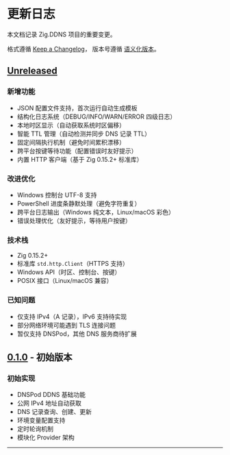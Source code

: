 # 更新日志

本文档记录 Zig.DDNS 项目的重要变更。

格式遵循 [Keep a Changelog](https://keepachangelog.com/zh-CN/1.0.0/)，
版本号遵循 [语义化版本](https://semver.org/lang/zh-CN/)。

## [Unreleased]

### 新增功能

- JSON 配置文件支持，首次运行自动生成模板
- 结构化日志系统（DEBUG/INFO/WARN/ERROR 四级日志）
- 本地时区显示（自动获取系统时区偏移）
- 智能 TTL 管理（自动检测并同步 DNS 记录 TTL）
- 固定间隔执行机制（避免时间累积漂移）
- 跨平台按键等待功能（配置错误时友好提示）
- 内置 HTTP 客户端（基于 Zig 0.15.2+ 标准库）

### 改进优化

- Windows 控制台 UTF-8 支持
- PowerShell 进度条静默处理（避免字符重复）
- 跨平台日志输出（Windows 纯文本，Linux/macOS 彩色）
- 错误处理优化（友好提示，等待用户按键）

### 技术栈

- Zig 0.15.2+
- 标准库 `std.http.Client`（HTTPS 支持）
- Windows API（时区、控制台、按键）
- POSIX 接口（Linux/macOS 兼容）

### 已知问题

- 仅支持 IPv4（A 记录），IPv6 支持待实现
- 部分网络环境可能遇到 TLS 连接问题
- 暂仅支持 DNSPod，其他 DNS 服务商待扩展

## [0.1.0] - 初始版本

### 初始实现

- DNSPod DDNS 基础功能
- 公网 IPv4 地址自动获取
- DNS 记录查询、创建、更新
- 环境变量配置支持
- 定时轮询机制
- 模块化 Provider 架构

---

[Unreleased]: https://github.com/PeiKeSmart/Zig.DDNS/compare/v0.1.0...HEAD
[0.1.0]: https://github.com/PeiKeSmart/Zig.DDNS/releases/tag/v0.1.0
